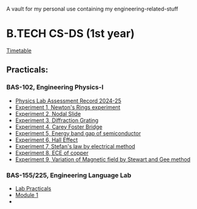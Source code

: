 A vault for my personal use containing my engineering-related-stuff
# B.TECH CS-DS (1st year)
[Timetable](https://github.com/aniketrepo/engineering/blob/main/timetable%20.jpg)
## Practicals:
### BAS-102, Engineering Physics-I
- [Physics Lab Assessment Record 2024-25](https://github.com/aniketrepo/engineering/blob/main/Practicals/Engineering%20Physics-I%20%5BBAS-102%5D/Physics%20Lab%20Assessment%20Record%202024-25.pdf)
- [Experiment 1, Newton's Rings experiment](https://github.com/aniketrepo/engineering/blob/main/Practicals/Engineering%20Physics-I%20%5BBAS-102%5D/Experiment%201%2C%20Newton's%20Rings%20experiment.pdf)
- [Experiment 2, Nodal Slide](https://github.com/aniketrepo/engineering/blob/main/Practicals/Engineering%20Physics-I%20%5BBAS-102%5D/Experiment%202%2C%20Nodal%20Slide.pdf)
- [Experiment 3, Diffraction Grating](https://github.com/aniketrepo/engineering/blob/main/Practicals/Engineering%20Physics-I%20%5BBAS-102%5D/Experiment%203%2C%20Diffraction%20Grating.pdf)
- [Experiment 4, Carey Foster Bridge](https://github.com/aniketrepo/engineering/blob/main/Practicals/Engineering%20Physics-I%20%5BBAS-102%5D/Experiment%204%2C%20Carey%20Foster%20Bridge.pdf)
- [Experiment 5, Energy band gap of semiconductor](https://github.com/aniketrepo/engineering/blob/main/Practicals/Engineering%20Physics-I%20%5BBAS-102%5D/Experiment%205%2C%20Energy%20band%20gap%20of%20semiconductor.pdf)
- [Experiment 6, Hall Effect](https://github.com/aniketrepo/engineering/blob/main/Practicals/Engineering%20Physics-I%20%5BBAS-102%5D/Experiment%206%2C%20Hall%20Effect.pdf)
- [Experiment 7, Stefan's law by electrical method](https://github.com/aniketrepo/engineering/blob/main/Practicals/Engineering%20Physics-I%20%5BBAS-102%5D/Experiment%207%2C%20Stefan's%20law%20by%20electrical%20method.pdf)
- [Experiment 8, ECE of copper](https://github.com/aniketrepo/engineering/blob/main/Practicals/Engineering%20Physics-I%20%5BBAS-102%5D/Experiment%208%2C%20ECE%20of%20copper.pdf)
- [Experiment 9, Variation of Magnetic field by Stewart and Gee method](https://github.com/aniketrepo/engineering/blob/main/Practicals/Engineering%20Physics-I%20%5BBAS-102%5D/Experiment%209%2C%20Variation%20of%20Magnetic%20field%20by%20Stewart%20and%20Gee%20method.pdf)

### BAS-155/225, Engineering Language Lab
- [Lab Practicals](https://github.com/aniketrepo/engineering/blob/main/Practicals/English%20Language%20Lab%20%5BBAS-155%20%26%20BAS-255%5D/Lab%20Practicals.docx)
- [Module 1](https://github.com/aniketrepo/engineering/blob/main/Practicals/English%20Language%20Lab%20%5BBAS-155%20%26%20BAS-255%5D/Module%201.docx)
- 